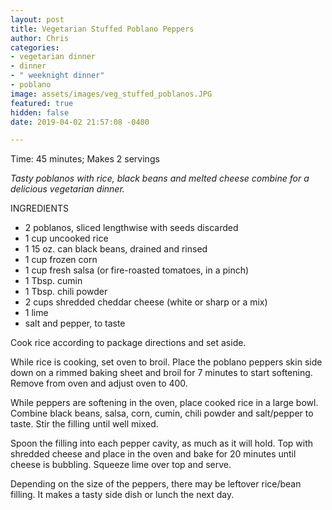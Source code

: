 ```yaml
---
layout: post
title: Vegetarian Stuffed Poblano Peppers
author: Chris
categories:
- vegetarian dinner
- dinner
- " weeknight dinner"
- poblano
image: assets/images/veg_stuffed_poblanos.JPG
featured: true
hidden: false
date: 2019-04-02 21:57:08 -0400

---
```

Time: 45 minutes; Makes 2 servings

_Tasty poblanos with rice, black beans and melted cheese combine for a delicious vegetarian dinner._

INGREDIENTS

* 2 poblanos, sliced lengthwise with seeds discarded
* 1 cup uncooked rice
* 1 15 oz. can black beans, drained and rinsed
* 1 cup frozen corn
* 1 cup fresh salsa (or fire-roasted tomatoes, in a pinch)
* 1 Tbsp. cumin
* 1 Tbsp. chili powder
* 2 cups shredded cheddar cheese (white or sharp or a mix)
* 1 lime
* salt and pepper, to taste

Cook rice according to package directions and set aside.

While rice is cooking, set oven to broil. Place the poblano peppers skin side down on a rimmed baking sheet and broil for 7 minutes to start softening. Remove from oven and adjust oven to 400.

While peppers are softening in the oven, place cooked rice in a large bowl. Combine black beans, salsa, corn, cumin, chili powder and salt/pepper to taste. Stir the filling until well mixed.

Spoon the filling into each pepper cavity, as much as it will hold. Top with shredded cheese and place in the oven and bake for 20 minutes until cheese is bubbling. Squeeze lime over top and serve.

Depending on the size of the peppers, there may be leftover rice/bean filling. It makes a tasty side dish or lunch the next day.